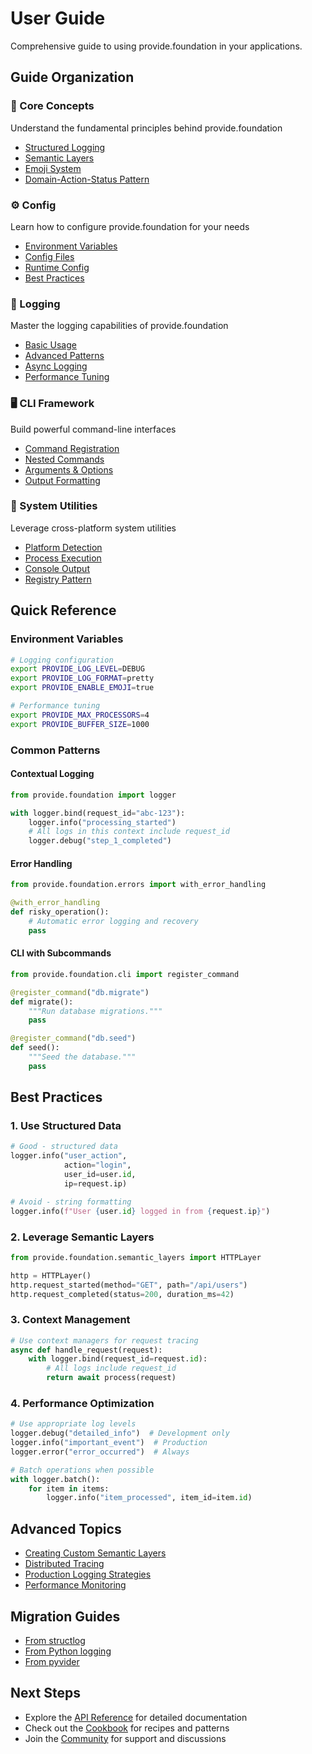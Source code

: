 # User Guide

Comprehensive guide to using provide.foundation in your applications.

## Guide Organization

<div class="feature-grid">
  <div class="feature-card">
    <h3>📖 Core Concepts</h3>
    <p>Understand the fundamental principles behind provide.foundation</p>
    <ul>
      <li><a href="concepts/structured-logging/">Structured Logging</a></li>
      <li><a href="concepts/semantic-layers/">Semantic Layers</a></li>
      <li><a href="concepts/emoji-system/">Emoji System</a></li>
      <li><a href="concepts/das-pattern/">Domain-Action-Status Pattern</a></li>
    </ul>
  </div>

  <div class="feature-card">
    <h3>⚙️ Config</h3>
    <p>Learn how to configure provide.foundation for your needs</p>
    <ul>
      <li><a href="config/environment/">Environment Variables</a></li>
      <li><a href="config/files/">Config Files</a></li>
      <li><a href="config/runtime/">Runtime Config</a></li>
      <li><a href="config/best-practices/">Best Practices</a></li>
    </ul>
  </div>

  <div class="feature-card">
    <h3>📝 Logging</h3>
    <p>Master the logging capabilities of provide.foundation</p>
    <ul>
      <li><a href="logging/basic/">Basic Usage</a></li>
      <li><a href="logging/advanced/">Advanced Patterns</a></li>
      <li><a href="logging/async/">Async Logging</a></li>
      <li><a href="logging/performance/">Performance Tuning</a></li>
    </ul>
  </div>

  <div class="feature-card">
    <h3>🖥️ CLI Framework</h3>
    <p>Build powerful command-line interfaces</p>
    <ul>
      <li><a href="cli/commands/">Command Registration</a></li>
      <li><a href="cli/nested/">Nested Commands</a></li>
      <li><a href="cli/arguments/">Arguments & Options</a></li>
      <li><a href="cli/output/">Output Formatting</a></li>
    </ul>
  </div>

  <div class="feature-card">
    <h3>🔧 System Utilities</h3>
    <p>Leverage cross-platform system utilities</p>
    <ul>
      <li><a href="utilities/platform/">Platform Detection</a></li>
      <li><a href="utilities/process/">Process Execution</a></li>
      <li><a href="utilities/console/">Console Output</a></li>
      <li><a href="utilities/registry/">Registry Pattern</a></li>
    </ul>
  </div>
</div>

## Quick Reference

### Environment Variables

```bash
# Logging configuration
export PROVIDE_LOG_LEVEL=DEBUG
export PROVIDE_LOG_FORMAT=pretty
export PROVIDE_ENABLE_EMOJI=true

# Performance tuning
export PROVIDE_MAX_PROCESSORS=4
export PROVIDE_BUFFER_SIZE=1000
```

### Common Patterns

#### Contextual Logging
```python
from provide.foundation import logger

with logger.bind(request_id="abc-123"):
    logger.info("processing_started")
    # All logs in this context include request_id
    logger.debug("step_1_completed")
```

#### Error Handling
```python
from provide.foundation.errors import with_error_handling

@with_error_handling
def risky_operation():
    # Automatic error logging and recovery
    pass
```

#### CLI with Subcommands
```python
from provide.foundation.cli import register_command

@register_command("db.migrate")
def migrate():
    """Run database migrations."""
    pass

@register_command("db.seed")
def seed():
    """Seed the database."""
    pass
```

## Best Practices

### 1. Use Structured Data
```python
# Good - structured data
logger.info("user_action", 
            action="login",
            user_id=user.id,
            ip=request.ip)

# Avoid - string formatting
logger.info(f"User {user.id} logged in from {request.ip}")
```

### 2. Leverage Semantic Layers
```python
from provide.foundation.semantic_layers import HTTPLayer

http = HTTPLayer()
http.request_started(method="GET", path="/api/users")
http.request_completed(status=200, duration_ms=42)
```

### 3. Context Management
```python
# Use context managers for request tracing
async def handle_request(request):
    with logger.bind(request_id=request.id):
        # All logs include request_id
        return await process(request)
```

### 4. Performance Optimization
```python
# Use appropriate log levels
logger.debug("detailed_info")  # Development only
logger.info("important_event")  # Production
logger.error("error_occurred")  # Always

# Batch operations when possible
with logger.batch():
    for item in items:
        logger.info("item_processed", item_id=item.id)
```

## Advanced Topics

- [Creating Custom Semantic Layers](../tutorials/custom-semantic-layer.md)
- [Distributed Tracing](../tutorials/distributed-tracing.md)
- [Production Logging Strategies](../tutorials/production-logging.md)
- [Performance Monitoring](../cookbook/patterns/monitoring.md)

## Migration Guides

- [From structlog](../migration/from-structlog.md)
- [From Python logging](../migration/from-logging.md)
- [From pyvider](../migration/from-pyvider.md)

## Next Steps

- Explore the [API Reference](../api/index.md) for detailed documentation
- Check out the [Cookbook](../cookbook/index.md) for recipes and patterns
- Join the [Community](../community/index.md) for support and discussions